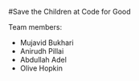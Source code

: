 #Save the Children at Code for Good 

Team members:
- Mujavid Bukhari
- Anirudh Pillai
- Abdullah Adel
- Olive Hopkin
